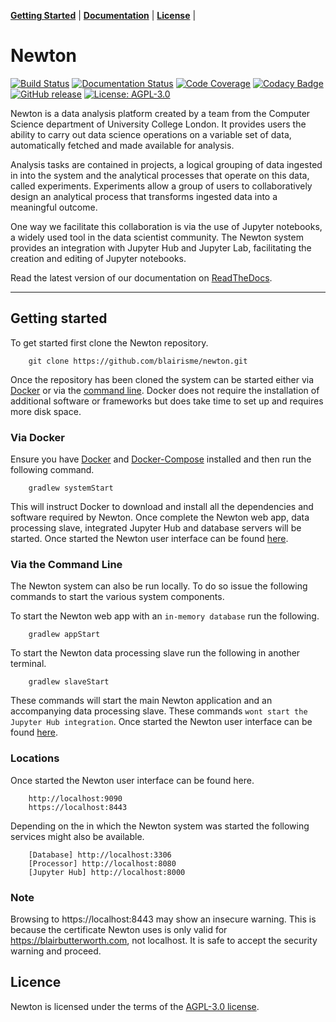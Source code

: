 **[Getting Started](#getting-started)** |
**[Documentation](https://newton.readthedocs.io/)** |
**[License](#licence)** |

# Newton

[![Build Status](https://travis-ci.com/blairisme/newton.svg?branch=master)](https://travis-ci.com/blairisme/newton)
[![Documentation Status](https://readthedocs.org/projects/newton/badge/?version=latest)](https://newton.readthedocs.io/en/latest/?badge=latest)
[![Code Coverage](https://codecov.io/gh/blairisme/newton/branch/master/graph/badge.svg)](https://codecov.io/gh/blairisme/newton)
[![Codacy Badge](https://api.codacy.com/project/badge/Grade/6d4ca6c355fc4a82aa773e7b5cf96585)](https://www.codacy.com/app/blairisme/newton?utm_source=github.com&amp;utm_medium=referral&amp;utm_content=blairisme/newton&amp;utm_campaign=Badge_Grade)
[![GitHub release](https://img.shields.io/badge/release-v0.1-blue.svg)](https://github.com/blairisme/newton/releases/tag/v0.1)
[![License: AGPL-3.0](https://img.shields.io/badge/license-AGPL-blue.svg)](https://github.com/blairisme/newton/blob/master/LICENSE)

Newton is a data analysis platform created by a team from the Computer Science
department of University College London. It provides users the ability to carry
out data science operations on a variable set of data, automatically fetched and
made available for analysis.

Analysis tasks are contained in projects, a logical grouping of data ingested in
into the system and the analytical processes that operate on this data, called
experiments. Experiments allow a group of users to collaboratively design an
analytical process that transforms ingested data into a meaningful outcome.

One way we facilitate this collaboration is via the use of Jupyter notebooks, a
widely used tool in the data scientist community. The Newton system provides an
integration with Jupyter Hub and Jupyter Lab, facilitating the creation and
editing of Jupyter notebooks.


Read the latest version of our documentation on
[ReadTheDocs](https://newton.readthedocs.io/en/latest/).

---
<a name="getting-started"></a>

## Getting started

To get started first clone the Newton repository.

```
    git clone https://github.com/blairisme/newton.git
```

Once the repository has been cloned the system can be started either via
[Docker](#via-docker) or via the [command line](#via-command). Docker does not
require the installation of additional software or frameworks but does take time
to set up and requires more disk space.

<a name="via-docker"></a>

### Via Docker

Ensure you have [Docker](https://www.docker.com/) and
[Docker-Compose](https://docs.docker.com/compose/) installed and then run the
following command.

```
    gradlew systemStart
```

This will instruct Docker to download and install all the dependencies and
software required by Newton. Once complete the Newton web app, data processing
slave, integrated Jupyter Hub and database servers will be started. Once started
the Newton user interface can be found [here](#via-location).

<a name="via-command"></a>

### Via the Command Line

The Newton system can also be run locally. To do so issue the following commands
to start the various system components.

To start the Newton web app with an ``in-memory database`` run the following.

```
    gradlew appStart
```

To start the Newton data processing slave run the following in another terminal.

```
    gradlew slaveStart
```

These commands will start the main Newton application and an accompanying data
processing slave. These commands ``wont start the Jupyter Hub integration``.
Once started the Newton user interface can be found [here](#via-location).

<a name="via-location"></a>

### Locations

Once started the Newton user interface can be found here.

```
    http://localhost:9090
    https://localhost:8443
```

Depending on the in which the Newton system was started the following services
might also be available.

```
    [Database] http://localhost:3306
    [Processor] http://localhost:8080
    [Jupyter Hub] http://localhost:8000
```

### Note

Browsing to https://localhost:8443 may show an insecure warning. This is because
the certificate Newton uses is only valid for https://blairbutterworth.com, not
localhost. It is safe to accept the security warning and proceed.

<a name="licence"></a>

## Licence

Newton is licensed under the terms of the
[AGPL-3.0 license](https://github.com/blairisme/newton/blob/master/LICENSE).
